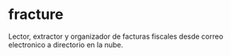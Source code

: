 # fracture
Lector, extractor y organizador de facturas fiscales desde correo electronico a directorio en la nube.
